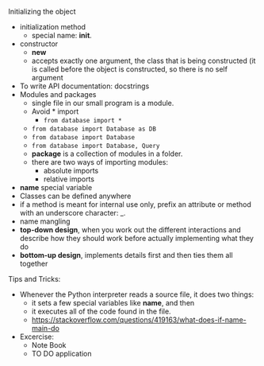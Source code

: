 Initializing the object
- initialization method
    - special name: __init__.
- constructor
    - __new__
    - accepts exactly one argument, the class that is being constructed (it is called before the object is constructed, so there is no self argument
- To write API documentation: docstrings
- Modules and packages 
    - single file in our small program is a module.
    - Avoid * import
        - `from database import *`
    - `from database import Database as DB`
    - `from database import Database`
    - `from database import Database, Query`
    -  **package** is a collection of modules in a folder.
    -  there are two ways of importing modules: 
        - absolute imports
        - relative imports
-  __name__ special variable
-  Classes can be defined anywhere
- if a method is meant for internal use only, prefix an attribute or method with an underscore character: _. 
- name mangling 
- **top-down design**, when you work out the different interactions and describe how they should work before actually implementing what they do
- **bottom-up design**, implements details first and then ties them all together

Tips and Tricks:
- Whenever the Python interpreter reads a source file, it does two things:
    - it sets a few special variables like __name__, and then
    - it executes all of the code found in the file.
    - https://stackoverflow.com/questions/419163/what-does-if-name-main-do
- Excercise: 
    - Note Book
    - TO DO application
